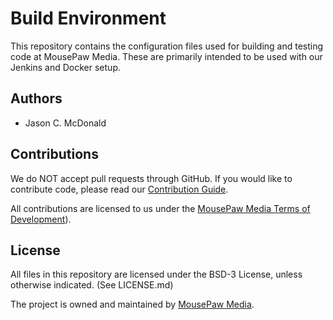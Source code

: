 # Build Environment

This repository contains the configuration files used for building and testing
code at MousePaw Media. These are primarily intended to be used with our
Jenkins and Docker setup.

## Authors

 * Jason C. McDonald

## Contributions

We do NOT accept pull requests through GitHub.
If you would like to contribute code, please read our
[Contribution Guide](https://www.mousepawmedia.com/developers/contribution).

All contributions are licensed to us under the
[MousePaw Media Terms of Development](https://www.mousepawmedia.com/termsofdevelopment)).

## License

All files in this repository are licensed under the BSD-3 License, unless
otherwise indicated. (See LICENSE.md)

The project is owned and maintained by [MousePaw Media](https://www.mousepawmedia.com/developers).
